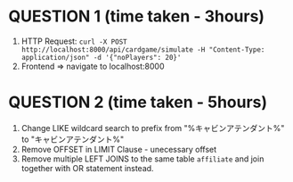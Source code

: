 # QUESTION 1 (time taken - 3hours)
1. HTTP Request: `curl -X POST http://localhost:8000/api/cardgame/simulate -H "Content-Type: application/json" -d '{"noPlayers": 20}'`
2. Frontend => navigate to localhost:8000

# QUESTION 2 (time taken - 5hours)
1. Change LIKE wildcard search to prefix from "%キャビンアテンダント%" to "キャビンアテンダント%"
2. Remove OFFSET in LIMIT Clause - unecessary offset
3. Remove multiple LEFT JOINS to the same table `affiliate` and join together with OR statement instead.